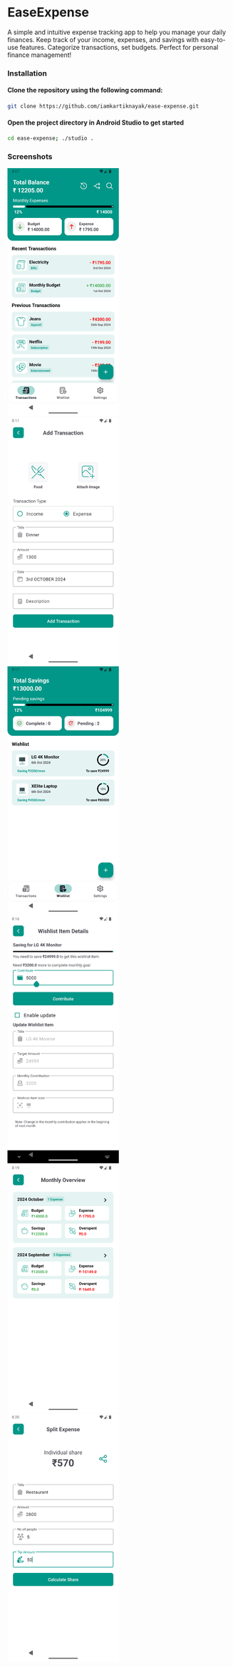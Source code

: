 # EaseExpense
A simple and intuitive expense tracking app to help you manage your daily finances. Keep track of your income, expenses, and savings with easy-to-use features. Categorize transactions, set budgets. Perfect for personal finance management!


### Installation
#### Clone the repository using the following command:
```bash    
git clone https://github.com/iamkartiknayak/ease-expense.git
```
#### Open the project directory in Android Studio to get started
```bash
cd ease-expense; ./studio .
```

### Screenshots

<img src="./screenshots/0.png" alt="Example Image" width="250">&nbsp;&nbsp;&nbsp;
<img src="./screenshots/1.png" alt="Example Image" width="250">&nbsp;&nbsp;&nbsp;
<img src="./screenshots/2.png" alt="Example Image" width="250">&nbsp;&nbsp;&nbsp;
<img src="./screenshots/3.png" alt="Example Image" width="250">&nbsp;&nbsp;&nbsp;
<img src="./screenshots/4.png" alt="Example Image" width="250">&nbsp;&nbsp;&nbsp;
<img src="./screenshots/5.png" alt="Example Image" width="250"><br><br>

